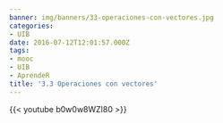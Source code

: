```yaml
---
banner: img/banners/33-operaciones-con-vectores.jpg
categories:
- UIB
date: 2016-07-12T12:01:57.000Z
tags:
- mooc
- UIB
- AprendeR
title: '3.3 Operaciones con vectores'
---
```




{{< youtube b0w0w8WZI80 >}}

